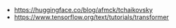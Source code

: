 
- https://huggingface.co/blog/afmck/tchaikovsky
- https://www.tensorflow.org/text/tutorials/transformer